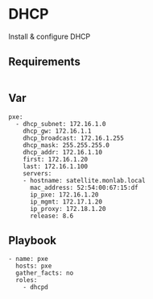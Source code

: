 # DHCP

Install & configure DHCP

## Requirements

```
```

## Var

```
pxe:
  - dhcp_subnet: 172.16.1.0
    dhcp_gw: 172.16.1.1
    dhcp_broadcast: 172.16.1.255
    dhcp_mask: 255.255.255.0
    dhcp_addr: 172.16.1.10
    first: 172.16.1.20
    last: 172.16.1.100
    servers:
    - hostname: satellite.monlab.local
      mac_address: 52:54:00:67:15:df
      ip_pxe: 172.16.1.20
      ip_mgmt: 172.17.1.20
      ip_proxy: 172.18.1.20
      release: 8.6
```

## Playbook

```
- name: pxe
  hosts: pxe
  gather_facts: no
  roles:
    - dhcpd
```
